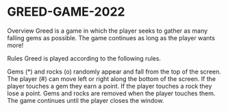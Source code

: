 # GREED-GAME-2022
 
Overview Greed is a game in which the player seeks to gather as many falling gems as possible. The game continues as long as the player wants more!

Rules Greed is played according to the following rules.

Gems (*) and rocks (o) randomly appear and fall from the top of the screen. The player (#) can move left or right along the bottom of the screen. If the player touches a gem they earn a point. If the player touches a rock they lose a point. Gems and rocks are removed when the player touches them. The game continues until the player closes the window.
